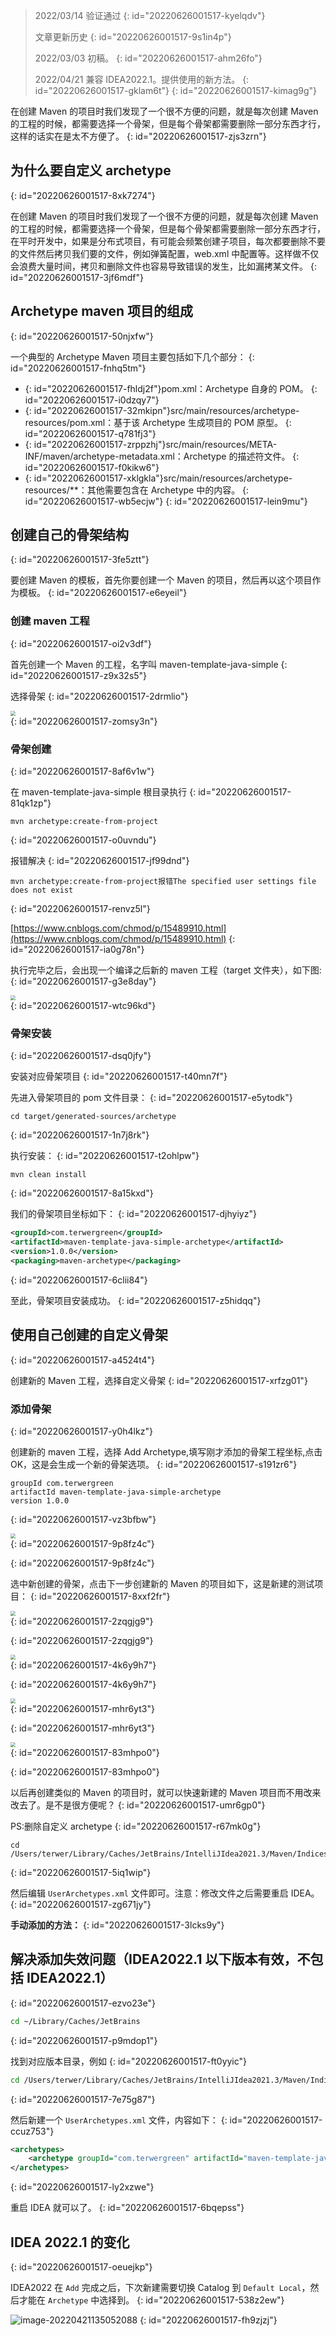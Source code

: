 > 2022/03/14 验证通过
> {: id="20220626001517-kyelqdv"}
>
> 文章更新历史
> {: id="20220626001517-9s1in4p"}
>
> 2022/03/03 初稿。
> {: id="20220626001517-ahm26fo"}
>
> 2022/04/21 兼容 IDEA2022.1。提供使用的新方法。
> {: id="20220626001517-gklam6t"}
{: id="20220626001517-kimag9g"}

在创建 Maven 的项目时我们发现了一个很不方便的问题，就是每次创建 Maven 的工程的时候，都需要选择一个骨架，但是每个骨架都需要删除一部分东西才行，这样的话实在是太不方便了。
{: id="20220626001517-zjs3zrn"}

## 为什么要自定义 archetype
{: id="20220626001517-8xk7274"}

在创建 Maven 的项目时我们发现了一个很不方便的问题，就是每次创建 Maven 的工程的时候，都需要选择一个骨架，但是每个骨架都需要删除一部分东西才行，在平时开发中，如果是分布式项目，有可能会频繁创建子项目，每次都要删除不要的文件然后拷贝我们要的文件，例如弹簧配置，web.xml 中配置等。这样做不仅会浪费大量时间，拷贝和删除文件也容易导致错误的发生，比如漏拷某文件。
{: id="20220626001517-3jf6mdf"}

## Archetype maven 项目的组成
{: id="20220626001517-50njxfw"}

一个典型的 Archetype Maven 项目主要包括如下几个部分：
{: id="20220626001517-fnhq5tm"}

* {: id="20220626001517-fhldj2f"}pom.xml：Archetype 自身的 POM。
  {: id="20220626001517-i0dzqy7"}
* {: id="20220626001517-32mkipn"}src/main/resources/archetype-resources/pom.xml：基于该 Archetype 生成项目的 POM 原型。
  {: id="20220626001517-q781fj3"}
* {: id="20220626001517-zrppzhj"}src/main/resources/META-INF/maven/archetype-metadata.xml：Archetype 的描述符文件。
  {: id="20220626001517-f0kikw6"}
* {: id="20220626001517-xklgkla"}src/main/resources/archetype-resources/**：其他需要包含在 Archetype 中的内容。
  {: id="20220626001517-wb5ecjw"}
{: id="20220626001517-lein9mu"}

## 创建自己的骨架结构
{: id="20220626001517-3fe5ztt"}

要创建 Maven 的模板，首先你要创建一个 Maven 的项目，然后再以这个项目作为模板。
{: id="20220626001517-e6eyeil"}

### 创建 maven 工程
{: id="20220626001517-oi2v3df"}

首先创建一个 Maven 的工程，名字叫 maven-template-java-simple
{: id="20220626001517-z9x32s5"}

选择骨架
{: id="20220626001517-2drmlio"}

<div>
<img src="https://cdn.jsdelivr.net/gh/terwer/upload/img/20220314105651.jpeg" style="zoom:50%;" />
</div>
{: id="20220626001517-zomsy3n"}

### 骨架创建
{: id="20220626001517-8af6v1w"}

在 maven-template-java-simple 根目录执行
{: id="20220626001517-81qk1zp"}

```
mvn archetype:create-from-project
```
{: id="20220626001517-o0uvndu"}

报错解决
{: id="20220626001517-jf99dnd"}

```
mvn archetype:create-from-project报错The specified user settings file does not exist
```
{: id="20220626001517-renvz5l"}

[https://www.cnblogs.com/chmod/p/15489910.html](https://www.cnblogs.com/chmod/p/15489910.html)
{: id="20220626001517-ia0g78n"}

执行完毕之后，会出现一个编译之后新的 maven 工程（target 文件夹），如下图:
{: id="20220626001517-g3e8day"}

<div>
<img src="https://cdn.jsdelivr.net/gh/terwer/upload/img/20220314105712.jpeg" style="zoom:50%;" />
</div>
{: id="20220626001517-wtc96kd"}

### 骨架安装
{: id="20220626001517-dsq0jfy"}

安装对应骨架项目
{: id="20220626001517-t40mn7f"}

先进入骨架项目的 pom 文件目录：
{: id="20220626001517-e5ytodk"}

```
cd target/generated-sources/archetype
```
{: id="20220626001517-1n7j8rk"}

执行安装：
{: id="20220626001517-t2ohlpw"}

```
mvn clean install
```
{: id="20220626001517-8a15kxd"}

我们的骨架项目坐标如下：
{: id="20220626001517-djhyiyz"}

```xml
<groupId>com.terwergreen</groupId>
<artifactId>maven-template-java-simple-archetype</artifactId>
<version>1.0.0</version>
<packaging>maven-archetype</packaging>
```
{: id="20220626001517-6clii84"}

至此，骨架项目安装成功。
{: id="20220626001517-z5hidqq"}

## 使用自己创建的自定义骨架
{: id="20220626001517-a4524t4"}

创建新的 Maven 工程，选择自定义骨架
{: id="20220626001517-xrfzg01"}

### 添加骨架
{: id="20220626001517-y0h4lkz"}

创建新的 maven 工程，选择 Add Archetype,填写刚才添加的骨架工程坐标,点击 OK，这是会生成一个新的骨架选项。
{: id="20220626001517-s191zr6"}

```
groupId com.terwergreen
artifactId maven-template-java-simple-archetype
version 1.0.0
```
{: id="20220626001517-vz3bfbw"}

<div>
<img src="https://cdn.jsdelivr.net/gh/terwer/upload/img/20220314105749.jpeg" style="zoom:50%;" />
</div>
{: id="20220626001517-9p8fz4c"}

{: id="20220626001517-9p8fz4c"}

选中新创建的骨架，点击下一步创建新的 Maven 的项目如下，这是新建的测试项目：
{: id="20220626001517-8xxf2fr"}

<div>
<img src="https://cdn.jsdelivr.net/gh/terwer/upload/img/20220314105803.jpeg" style="zoom:50%;" />
</div>
{: id="20220626001517-2zqgjg9"}

{: id="20220626001517-2zqgjg9"}

<div>
<img src="https://cdn.jsdelivr.net/gh/terwer/upload/img/20220314105811.jpeg" style="zoom:50%;" />
</div>
{: id="20220626001517-4k6y9h7"}

{: id="20220626001517-4k6y9h7"}

<div>
<img src="https://cdn.jsdelivr.net/gh/terwer/upload/img/20220314105835.jpeg" style="zoom:50%;" />
</div>
{: id="20220626001517-mhr6yt3"}

{: id="20220626001517-mhr6yt3"}

<div>
<img src="https://cdn.jsdelivr.net/gh/terwer/upload/img/20220314105849.jpeg" style="zoom:50%;" />
</div>
{: id="20220626001517-83mhpo0"}

{: id="20220626001517-83mhpo0"}

以后再创建类似的 Maven 的项目时，就可以快速新建的 Maven 项目而不用改来改去了。是不是很方便呢？
{: id="20220626001517-umr6gp0"}

PS:删除自定义 archetype
{: id="20220626001517-r67mk0g"}

```
cd /Users/terwer/Library/Caches/JetBrains/IntelliJIdea2021.3/Maven/Indices
```
{: id="20220626001517-5iq1wip"}

然后编辑 `UserArchetypes.xml` 文件即可。注意：修改文件之后需要重启 IDEA。
{: id="20220626001517-zg671jy"}

**手动添加的方法：**
{: id="20220626001517-3lcks9y"}

## 解决添加失效问题（IDEA2022.1 以下版本有效，不包括 IDEA2022.1）
{: id="20220626001517-ezvo23e"}

```bash
cd ~/Library/Caches/JetBrains
```
{: id="20220626001517-p9mdop1"}

找到对应版本目录，例如
{: id="20220626001517-ft0yyic"}

```bash
cd /Users/terwer/Library/Caches/JetBrains/IntelliJIdea2021.3/Maven/Indices
```
{: id="20220626001517-7e75g87"}

然后新建一个 `UserArchetypes.xml` 文件，内容如下：
{: id="20220626001517-ccuz753"}

```xml
<archetypes>
    <archetype groupId="com.terwergreen" artifactId="maven-template-java-simple-archetype" version="1.0.3" />
</archetypes>
```
{: id="20220626001517-ly2xzwe"}

重启 IDEA 就可以了。
{: id="20220626001517-6bqepss"}

## IDEA 2022.1 的变化
{: id="20220626001517-oeuejkp"}

IDEA2022 在 `Add` 完成之后，下次新建需要切换 Catalog 到 `Default Local`，然后才能在 `Archetype` 中选择到。
{: id="20220626001517-538z2ew"}

![image-20220421135052088](https://cdn.jsdelivr.net/gh/terwer/upload/img/image-20220421135052088.png)
{: id="20220626001517-fh9zjzj"}
